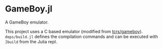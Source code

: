 # GameBoy.jl

A GameBoy emulator.

This project uses a C based emulator (modified from [tcrs/gameboy](https://github.com/tcrs/gameboy)).
`deps/build.jl` defines the compilation commands and can be executed with `]build` from the Julia repl.
